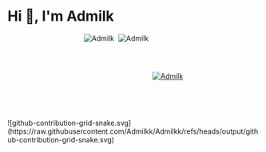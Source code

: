 <h1>Hi 👋, I'm Admilk</h1>
<!-- <img src="/github-metrics.svg" style="width:100%;height:auto;" /> -->
<div style="display: flex; flex-wrap: wrap; gap: 8px; justify-content: center; align-items: center;">
  <img src="https://github-readme-stats.vercel.app/api?username=Admilkk&show_icons=true&locale=cn&theme=tokyonight" alt="Admilk" height="170"/>
<!--   <img src="https://github-readme-streak-stats.herokuapp.com/?user=Admilkk&theme=tokyonight" alt="Admilk" height="150"/> -->
  <img src="https://github-readme-stats.vercel.app/api/top-langs?username=Admilkk&show_icons=true&theme=tokyonight&locale=cn&layout=compact" alt="Admilk" height="170"/>
  <a href="https://github.com/ryo-ma/github-profile-trophy">
    <img src="https://github-profile-trophy.vercel.app/?username=Admilkk&theme=tokyonight&locale=cn" alt="Admilk" height="150"/>
  </a>
</div>
![github-contribution-grid-snake.svg](https://raw.githubusercontent.com/Admilkk/Admilkk/refs/heads/output/github-contribution-grid-snake.svg)
